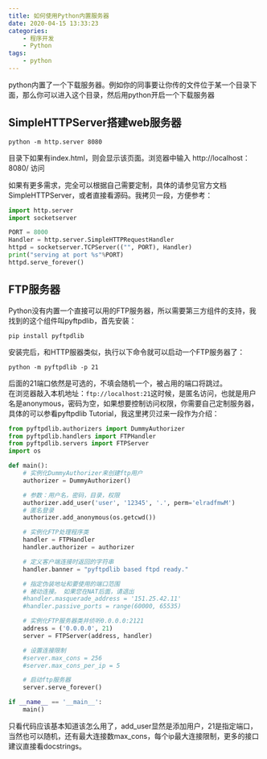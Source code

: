 ```yaml
---
title: 如何使用Python内置服务器
date: 2020-04-15 13:33:23
categories: 
    - 程序开发
    - Python
tags:
    - python
---
```

python内置了一个下载服务器。例如你的同事要让你传的文件位于某一个目录下面，那么你可以进入这个目录，然后用python开启一个下载服务器

<!-- more -->
## SimpleHTTPServer搭建web服务器
```
python -m http.server 8080
```
目录下如果有index.html，则会显示该页面。浏览器中输入 http://localhost：8080/ 访问

如果有更多需求，完全可以根据自己需要定制，具体的请参见官方文档SimpleHTTPServer，或者直接看源码。我拷贝一段，方便参考：
```python
import http.server
import socketserver

PORT = 8000
Handler = http.server.SimpleHTTPRequestHandler
httpd = socketserver.TCPServer(("", PORT), Handler)
print("serving at port %s"%PORT)
httpd.serve_forever()
```
## FTP服务器
Python没有内置一个直接可以用的FTP服务器，所以需要第三方组件的支持，我找到的这个组件叫pyftpdlib，首先安装：
```
pip install pyftpdlib
```
安装完后，和HTTP服器类似，执行以下命令就可以启动一个FTP服务器了：
```
python -m pyftpdlib -p 21
```
后面的21端口依然是可选的，不填会随机一个，被占用的端口将跳过。  
在浏览器敲入本机地址：`ftp://localhost:21`这时候，是匿名访问，也就是用户名是anonymous，密码为空，如果想要控制访问权限，你需要自己定制服务器，具体的可以参看pyftpdlib Tutorial，我这里拷贝过来一段作为介绍：
```python
from pyftpdlib.authorizers import DummyAuthorizer
from pyftpdlib.handlers import FTPHandler
from pyftpdlib.servers import FTPServer
import os

def main():
    # 实例化DummyAuthorizer来创建ftp用户
    authorizer = DummyAuthorizer()

    # 参数：用户名，密码，目录，权限
    authorizer.add_user('user', '12345', '.', perm='elradfmwM')
    # 匿名登录
    authorizer.add_anonymous(os.getcwd())

    # 实例化FTP处理程序类
    handler = FTPHandler
    handler.authorizer = authorizer

    # 定义客户端连接时返回的字符串
    handler.banner = "pyftpdlib based ftpd ready."

    # 指定伪装地址和要使用的端口范围
    # 被动连接。 如果您在NAT后面，请退出
    #handler.masquerade_address = '151.25.42.11'
    #handler.passive_ports = range(60000, 65535)

    # 实例化FTP服务器类并侦听0.0.0.0:2121
    address = ('0.0.0.0', 21)
    server = FTPServer(address, handler)

    # 设置连接限制
    #server.max_cons = 256
    #server.max_cons_per_ip = 5

    # 启动ftp服务器
    server.serve_forever()

if __name__ == '__main__':
    main()
```
只看代码应该基本知道该怎么用了，add_user显然是添加用户，21是指定端口，当然也可以随机，还有最大连接数max_cons，每个ip最大连接限制，更多的接口建议直接看docstrings。
